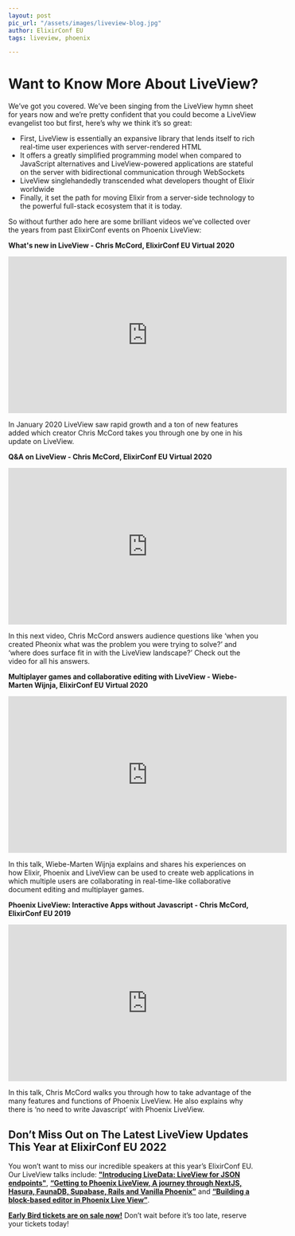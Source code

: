 ```yaml
---
layout: post
pic_url: "/assets/images/liveview-blog.jpg"
author: ElixirConf EU
tags: liveview, phoenix

---
```

# Want to Know More About LiveView?


We’ve got you covered. We’ve been singing from the LiveView hymn sheet for years now
and we’re pretty confident that you could become a LiveView evangelist too but first, here’s why we think it’s so great:

- First, LiveView is essentially an expansive library that lends itself to rich real-time user experiences with server-rendered HTML
- It offers a greatly simplified programming model when compared to JavaScript alternatives and LiveView-powered applications are stateful on the server with bidirectional communication through WebSockets
- LiveView singlehandedly transcended what developers thought of Elixir worldwide
- Finally, it set the path for moving Elixir from a server-side technology to the powerful full-stack ecosystem that it is today.

So without further ado here are some brilliant videos we’ve collected over the years from past ElixirConf events on Phoenix LiveView:

**What's new in LiveView - Chris McCord, ElixirConf EU Virtual 2020**


<iframe width="560" height="315" src="https://www.youtube.com/embed/VU1JMg9AbLQ" title="YouTube video player" frameborder="0" allow="accelerometer; autoplay; clipboard-write; encrypted-media; gyroscope; picture-in-picture" allowfullscreen></iframe>


In January 2020 LiveView saw rapid growth and a ton of new features added which creator Chris McCord takes you through one by one in his update on LiveView.


**Q&A on LiveView - Chris McCord, ElixirConf EU Virtual 2020**


<iframe width="560" height="315" src="https://www.youtube.com/embed/Rc_iqnZ05ZE" title="YouTube video player" frameborder="0" allow="accelerometer; autoplay; clipboard-write; encrypted-media; gyroscope; picture-in-picture" allowfullscreen></iframe>


In this next video, Chris McCord answers audience questions like ‘when you created Pheonix what was the problem you were trying to solve?’ and ‘where does surface fit in with the LiveView landscape?’ Check out the video for all his answers.

**Multiplayer games and collaborative editing with LiveView - Wiebe-Marten Wijnja, ElixirConf EU Virtual 2020**


<iframe width="560" height="315" src="https://www.youtube.com/embed/aErs_DIWxl8" title="YouTube video player" frameborder="0" allow="accelerometer; autoplay; clipboard-write; encrypted-media; gyroscope; picture-in-picture" allowfullscreen></iframe>

In this talk, Wiebe-Marten Wijnja explains and shares his experiences on how Elixir, Phoenix and LiveView can be used to create web applications in which multiple users are collaborating in real-time-like collaborative document editing and multiplayer games.

**Phoenix LiveView: Interactive Apps without Javascript - Chris McCord, ElixirConf EU 2019**


<iframe width="560" height="315" src="https://www.youtube.com/embed/8xJzHq8ru0M" title="YouTube video player" frameborder="0" allow="accelerometer; autoplay; clipboard-write; encrypted-media; gyroscope; picture-in-picture" allowfullscreen></iframe>


In this talk, Chris McCord walks you through how to take advantage of the many features and functions of Phoenix LiveView. He also explains why there is ‘no need to write Javascript’ with Phoenix LiveView.


## Don’t Miss Out on The Latest LiveView Updates This Year at ElixirConf EU 2022


You won’t want to miss our incredible speakers at this year’s ElixirConf EU. Our LiveView talks include: **["Introducing LiveData: LiveView for JSON endpoints"](https://www.elixirconf.eu/talks/introducing-livedata-liveview-for-json-endpoints/)**, **[“Getting to Phoenix LiveView, A journey through NextJS, Hasura, FaunaDB, Supabase, Rails and Vanilla Phoenix”](https://www.elixirconf.eu/talks/getting-to-phoenix-liveview-a-journey-through-nextjs-hasura-faunadb-supabase-rails-and-vanilla-phoenix/)** and **[“Building a block-based editor in Phoenix Live View”](https://www.elixirconf.eu/talks/building-a-block-based-editor-in-phoenix-live-view/)**.

**[Early Bird tickets are on sale now!](https://www.elixirconf.eu/)** Don’t wait before it’s too late, reserve your tickets today!
